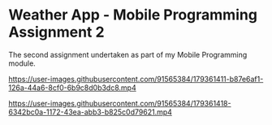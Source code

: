 # Weather App - Mobile Programming Assignment 2
 The second assignment undertaken as part of my Mobile Programming module.
 

https://user-images.githubusercontent.com/91565384/179361411-b87e6af1-126a-44a6-8cf0-6b9c8d0b3dc8.mp4


https://user-images.githubusercontent.com/91565384/179361418-6342bc0a-1172-43ea-abb3-b825c0d79621.mp4

